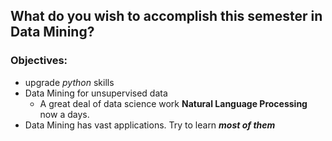 ## What do you wish to accomplish this semester in Data Mining?
### Objectives: 
* upgrade *python* skills
* Data Mining for unsupervised data 
    * A great deal of data science work **Natural Language Processing** now a days.
* Data Mining has vast applications. Try to learn ***most of them***
